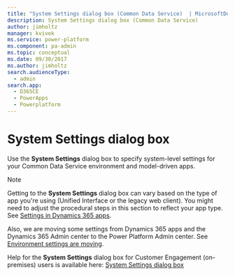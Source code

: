 ```yaml
---
title: "System Settings dialog box (Common Data Service)  | MicrosoftDocs"
description: System Settings dialog box (Common Data Service) 
author: jimholtz
manager: kvivek
ms.service: power-platform
ms.component: pa-admin
ms.topic: conceptual
ms.date: 09/30/2017
ms.author: jimholtz
search.audienceType: 
  - admin
search.app: 
  - D365CE
  - PowerApps
  - Powerplatform
---
```

# System Settings dialog box 

Use the **System Settings** dialog box to specify system-level settings for your Common Data Service environment and model-driven apps.

> [!NOTE]
> Getting to the **System Settings** dialog box can vary based on the type of app you're using (Unified Interface or the legacy web client). You might need to adjust the procedural steps in this section to reflect your app type. See [Settings in Dynamics 365 apps](../admin/admin-settings.md#settings-in-dynamics-365-apps).
>
> Also, we are moving some settings from Dynamics 365 apps and the Dynamics 365 Admin center to the Power Platform Admin center. See [Environment settings are moving](../admin/admin-settings.md#environment-settings-are-moving).

Help for the **System Settings** dialog box for Customer Engagement (on-premises) users is available here: [System Settings dialog box](/dynamics365/customer-engagement/on-premises/admin/system-settings-dialog-box-general-tab)
